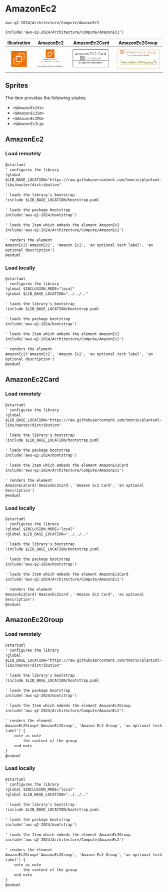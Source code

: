 # AmazonEc2


```text
aws-q2-2024/Architecture/Compute/AmazonEc2
```

```text
include('aws-q2-2024/Architecture/Compute/AmazonEc2')
```



| Illustration | AmazonEc2 | AmazonEc2Card | AmazonEc2Group |
| :---: | :---: | :---: | :---: |
| ![illustration for Illustration](../../../aws-q2-2024/Architecture/Compute/AmazonEc2.png) | ![illustration for AmazonEc2](../../../aws-q2-2024/Architecture/Compute/AmazonEc2.Local.png) | ![illustration for AmazonEc2Card](../../../aws-q2-2024/Architecture/Compute/AmazonEc2Card.Local.png) | ![illustration for AmazonEc2Group](../../../aws-q2-2024/Architecture/Compute/AmazonEc2Group.Local.png) |



## Sprites
The item provides the following sriptes:

- `<$AmazonEc2Xs>`
- `<$AmazonEc2Sm>`
- `<$AmazonEc2Md>`
- `<$AmazonEc2Lg>`





## AmazonEc2

### Load remotely
```plantuml
@startuml
' configures the library
!global $LIB_BASE_LOCATION="https://raw.githubusercontent.com/tmorin/plantuml-libs/master/distribution"

' loads the library's bootstrap
!include $LIB_BASE_LOCATION/bootstrap.puml

' loads the package bootstrap
include('aws-q2-2024/bootstrap')

' loads the Item which embeds the element AmazonEc2
include('aws-q2-2024/Architecture/Compute/AmazonEc2')

' renders the element
AmazonEc2('AmazonEc2', 'Amazon Ec2', 'an optional tech label', 'an optional description')
@enduml
```

### Load locally
```plantuml
@startuml
' configures the library
!global $INCLUSION_MODE="local"
!global $LIB_BASE_LOCATION="../../.."

' loads the library's bootstrap
!include $LIB_BASE_LOCATION/bootstrap.puml

' loads the package bootstrap
include('aws-q2-2024/bootstrap')

' loads the Item which embeds the element AmazonEc2
include('aws-q2-2024/Architecture/Compute/AmazonEc2')

' renders the element
AmazonEc2('AmazonEc2', 'Amazon Ec2', 'an optional tech label', 'an optional description')
@enduml
```

## AmazonEc2Card

### Load remotely
```plantuml
@startuml
' configures the library
!global $LIB_BASE_LOCATION="https://raw.githubusercontent.com/tmorin/plantuml-libs/master/distribution"

' loads the library's bootstrap
!include $LIB_BASE_LOCATION/bootstrap.puml

' loads the package bootstrap
include('aws-q2-2024/bootstrap')

' loads the Item which embeds the element AmazonEc2Card
include('aws-q2-2024/Architecture/Compute/AmazonEc2')

' renders the element
AmazonEc2Card('AmazonEc2Card', 'Amazon Ec2 Card', 'an optional description')
@enduml
```

### Load locally
```plantuml
@startuml
' configures the library
!global $INCLUSION_MODE="local"
!global $LIB_BASE_LOCATION="../../.."

' loads the library's bootstrap
!include $LIB_BASE_LOCATION/bootstrap.puml

' loads the package bootstrap
include('aws-q2-2024/bootstrap')

' loads the Item which embeds the element AmazonEc2Card
include('aws-q2-2024/Architecture/Compute/AmazonEc2')

' renders the element
AmazonEc2Card('AmazonEc2Card', 'Amazon Ec2 Card', 'an optional description')
@enduml
```

## AmazonEc2Group

### Load remotely
```plantuml
@startuml
' configures the library
!global $LIB_BASE_LOCATION="https://raw.githubusercontent.com/tmorin/plantuml-libs/master/distribution"

' loads the library's bootstrap
!include $LIB_BASE_LOCATION/bootstrap.puml

' loads the package bootstrap
include('aws-q2-2024/bootstrap')

' loads the Item which embeds the element AmazonEc2Group
include('aws-q2-2024/Architecture/Compute/AmazonEc2')

' renders the element
AmazonEc2Group('AmazonEc2Group', 'Amazon Ec2 Group', 'an optional tech label') {
    note as note
        the content of the group
    end note
}
@enduml
```

### Load locally
```plantuml
@startuml
' configures the library
!global $INCLUSION_MODE="local"
!global $LIB_BASE_LOCATION="../../.."

' loads the library's bootstrap
!include $LIB_BASE_LOCATION/bootstrap.puml

' loads the package bootstrap
include('aws-q2-2024/bootstrap')

' loads the Item which embeds the element AmazonEc2Group
include('aws-q2-2024/Architecture/Compute/AmazonEc2')

' renders the element
AmazonEc2Group('AmazonEc2Group', 'Amazon Ec2 Group', 'an optional tech label') {
    note as note
        the content of the group
    end note
}
@enduml
```

